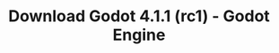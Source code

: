 ---
# Generated by /tools/generators/src/download_archive_generator !!! do not edit by hand !!!
title: 'Download Godot 4.1.1 (rc1) - Godot Engine'
type: 'download/archive'
name: '4.1.1'
flavor: 'rc1'
release_date: '2023-07-12T03:00:00-00:00'
release_notes: 'article/release-candidate-godot-4-1-1-rc-1/'
primaryPlatforms:
  - 'android.apk'
  - 'linux.64'
  - 'macos.universal'
  - 'windows.64'
  - 'web'
  - 'templates'
links:
  android.apk:
    name: 'android.apk'
    title: 'Android'
    caption: 'APK Universal (ARM64 + ARMv7 + x86_64 + x86)'
    tags:
      - 'APK download'
      - 'ARM64/v7'
      - 'x86 (64 & 32 bit)'
    hosts:
      github_builds:
        regular: 'https://github.com/godotengine/godot-builds/releases/download/4.1.1-rc1/Godot_v4.1.1-rc1_android_editor.apk'
        mono: '#'
      github:
        regular: 'https://github.com/godotengine/godot/releases/download/4.1.1-rc1/Godot_v4.1.1-rc1_android_editor.apk'
        mono: '#'
  linux.64:
    name: 'linux.64'
    title: 'Linux'
    caption: 'Padrão (x86_64)'
    tags:
      - '64 bit'
    hosts:
      github_builds:
        regular: 'https://github.com/godotengine/godot-builds/releases/download/4.1.1-rc1/Godot_v4.1.1-rc1_linux.x86_64.zip'
        mono: 'https://github.com/godotengine/godot-builds/releases/download/4.1.1-rc1/Godot_v4.1.1-rc1_mono_linux_x86_64.zip'
      github:
        regular: 'https://github.com/godotengine/godot/releases/download/4.1.1-rc1/Godot_v4.1.1-rc1_linux.x86_64.zip'
        mono: 'https://github.com/godotengine/godot/releases/download/4.1.1-rc1/Godot_v4.1.1-rc1_mono_linux_x86_64.zip'
  macos.universal:
    name: 'macos.universal'
    title: 'macOS'
    caption: 'Universal (x86_64 + Silício da Apple)'
    tags:
      - 'Intel/Apple Silicon'
      - '64 bit'
    hosts:
      github_builds:
        regular: 'https://github.com/godotengine/godot-builds/releases/download/4.1.1-rc1/Godot_v4.1.1-rc1_macos.universal.zip'
        mono: 'https://github.com/godotengine/godot-builds/releases/download/4.1.1-rc1/Godot_v4.1.1-rc1_mono_macos.universal.zip'
      github:
        regular: 'https://github.com/godotengine/godot/releases/download/4.1.1-rc1/Godot_v4.1.1-rc1_macos.universal.zip'
        mono: 'https://github.com/godotengine/godot/releases/download/4.1.1-rc1/Godot_v4.1.1-rc1_mono_macos.universal.zip'
  windows.64:
    name: 'windows.64'
    title: 'Windows'
    caption: 'Padrão (x86_64)'
    tags:
      - '64 bit'
    hosts:
      github_builds:
        regular: 'https://github.com/godotengine/godot-builds/releases/download/4.1.1-rc1/Godot_v4.1.1-rc1_win64.exe.zip'
        mono: 'https://github.com/godotengine/godot-builds/releases/download/4.1.1-rc1/Godot_v4.1.1-rc1_mono_win64.zip'
      github:
        regular: 'https://github.com/godotengine/godot/releases/download/4.1.1-rc1/Godot_v4.1.1-rc1_win64.exe.zip'
        mono: 'https://github.com/godotengine/godot/releases/download/4.1.1-rc1/Godot_v4.1.1-rc1_mono_win64.zip'
  web:
    name: 'web'
    title: 'Editor Web'
    caption: ''
    tags:
      - 'Self-hosted'
      - 'Cross-platform'
    hosts:
      github_builds:
        regular: 'https://github.com/godotengine/godot-builds/releases/download/4.1.1-rc1/Godot_v4.1.1-rc1_web_editor.zip'
        mono: '#'
      github:
        regular: 'https://github.com/godotengine/godot/releases/download/4.1.1-rc1/Godot_v4.1.1-rc1_web_editor.zip'
        mono: '#'
  linux.arm64:
    name: 'linux.arm64'
    title: 'Linux'
    caption: 'Padrão (ARM64)'
    tags:
      - 'ARM64'
      - '64 bit'
    hosts:
      github_builds:
        regular: 'https://github.com/godotengine/godot-builds/releases/download/4.1.1-rc1/Godot_v4.1.1-rc1_linux.arm64.zip'
        mono: 'https://github.com/godotengine/godot-builds/releases/download/4.1.1-rc1/Godot_v4.1.1-rc1_mono_linux_arm64.zip'
      github:
        regular: 'https://github.com/godotengine/godot/releases/download/4.1.1-rc1/Godot_v4.1.1-rc1_linux.arm64.zip'
        mono: 'https://github.com/godotengine/godot/releases/download/4.1.1-rc1/Godot_v4.1.1-rc1_mono_linux_arm64.zip'
  linux.32:
    name: 'linux.32'
    title: 'Linux'
    caption: 'Padrão (x86)'
    tags:
      - '32 bit'
    hosts:
      github_builds:
        regular: 'https://github.com/godotengine/godot-builds/releases/download/4.1.1-rc1/Godot_v4.1.1-rc1_linux.x86_32.zip'
        mono: 'https://github.com/godotengine/godot-builds/releases/download/4.1.1-rc1/Godot_v4.1.1-rc1_mono_linux_x86_32.zip'
      github:
        regular: 'https://github.com/godotengine/godot/releases/download/4.1.1-rc1/Godot_v4.1.1-rc1_linux.x86_32.zip'
        mono: 'https://github.com/godotengine/godot/releases/download/4.1.1-rc1/Godot_v4.1.1-rc1_mono_linux_x86_32.zip'
  linux.arm32:
    name: 'linux.arm32'
    title: 'Linux'
    caption: 'Padrão (ARM32)'
    tags:
      - 'ARM32'
      - '32 bit'
    hosts:
      github_builds:
        regular: 'https://github.com/godotengine/godot-builds/releases/download/4.1.1-rc1/Godot_v4.1.1-rc1_linux.arm32.zip'
        mono: 'https://github.com/godotengine/godot-builds/releases/download/4.1.1-rc1/Godot_v4.1.1-rc1_mono_linux_arm32.zip'
      github:
        regular: 'https://github.com/godotengine/godot/releases/download/4.1.1-rc1/Godot_v4.1.1-rc1_linux.arm32.zip'
        mono: 'https://github.com/godotengine/godot/releases/download/4.1.1-rc1/Godot_v4.1.1-rc1_mono_linux_arm32.zip'
  windows.32:
    name: 'windows.32'
    title: 'Windows'
    caption: 'Padrão (x86)'
    tags:
      - '32 bit'
    hosts:
      github_builds:
        regular: 'https://github.com/godotengine/godot-builds/releases/download/4.1.1-rc1/Godot_v4.1.1-rc1_win32.exe.zip'
        mono: 'https://github.com/godotengine/godot-builds/releases/download/4.1.1-rc1/Godot_v4.1.1-rc1_mono_win32.zip'
      github:
        regular: 'https://github.com/godotengine/godot/releases/download/4.1.1-rc1/Godot_v4.1.1-rc1_win32.exe.zip'
        mono: 'https://github.com/godotengine/godot/releases/download/4.1.1-rc1/Godot_v4.1.1-rc1_mono_win32.zip'
  aar_library:
    name: 'aar_library'
    title: 'Biblioteca de AAR'
    caption: ''
    tags:
      - 'Android plugins'
      - 'Java'
      - 'Kotlin'
    hosts:
      github_builds:
        regular: 'https://github.com/godotengine/godot-builds/releases/download/4.1.1-rc1/godot-lib.4.1.1.rc1.template_release.aar'
        mono: '#'
      github:
        regular: 'https://github.com/godotengine/godot/releases/download/4.1.1-rc1/godot-lib.4.1.1.rc1.template_release.aar'
        mono: '#'
  templates:
    name: 'templates'
    title: 'Modelos de exportação'
    caption: ''
    tags:
      - 'Utilizado para exportar os seus jogos para todas as plataformas suportadas'
    hosts:
      github_builds:
        regular: 'https://github.com/godotengine/godot-builds/releases/download/4.1.1-rc1/Godot_v4.1.1-rc1_export_templates.tpz'
        mono: 'https://github.com/godotengine/godot-builds/releases/download/4.1.1-rc1/Godot_v4.1.1-rc1_mono_export_templates.tpz'
      github:
        regular: 'https://github.com/godotengine/godot/releases/download/4.1.1-rc1/Godot_v4.1.1-rc1_export_templates.tpz'
        mono: 'https://github.com/godotengine/godot/releases/download/4.1.1-rc1/Godot_v4.1.1-rc1_mono_export_templates.tpz'
---